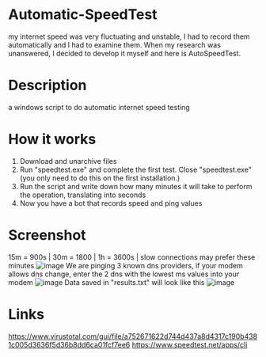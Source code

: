 # Automatic-SpeedTest
my internet speed was very fluctuating and unstable, I had to record them automatically and I had to examine them. When my research was unanswered, I decided to develop it myself and here is AutoSpeedTest.

# Description
a windows script to do automatic internet speed testing

# How it works
1. Download and unarchive files 
2. Run "speedtest.exe" and complete the first test. Close "speedtest.exe" (you only need to do this on the first installation.)
3. Run the script and write down how many minutes it will take to perform the operation, translating into seconds
4. Now you have a bot that records speed and ping values

# Screenshot
15m = 900s | 30m = 1800 | 1h = 3600s | slow connections may prefer these minutes
![image](https://user-images.githubusercontent.com/109820430/212128844-448e0326-68f5-4d9a-b04e-956f4753b77a.png)
We are pinging 3 known dns providers, if your modem allows dns change, enter the 2 dns with the lowest ms values into your modem
![image](https://user-images.githubusercontent.com/109820430/212129088-adc1f0cc-8837-422a-87cb-5e4f1d1e366e.png)
Data saved in "results.txt" will look like this
![image](https://user-images.githubusercontent.com/109820430/212130399-040a95a7-e876-439d-b5be-a83f398d75f1.png)

# Links
https://www.virustotal.com/gui/file/a752671622d744d437a8d4317c190b4381c005d3636f5d36b8dd6ca01fcf7ee6
https://www.speedtest.net/apps/cli

